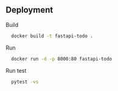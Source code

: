 ## Deployment


Build
```bash
  docker build -t fastapi-todo .

```
Run
```bash
  docker run -d -p 8000:80 fastapi-todo

```
Run test 
```bash
  pytest -vs

```

